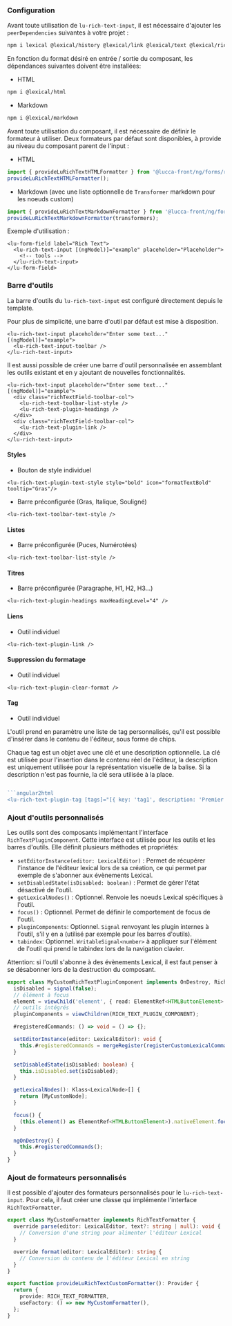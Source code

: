 ### Configuration

Avant toute utilisation de `lu-rich-text-input`, il est nécessaire d'ajouter les `peerDependencies` suivantes à votre projet :

```sh
npm i lexical @lexical/history @lexical/link @lexical/text @lexical/rich-text @lexical/selection @lexical/utils
```

En fonction du format désiré en entrée / sortie du composant, les dépendances suivantes doivent être installées:

- HTML

```sh
npm i @lexical/html
```

- Markdown

```sh
npm i @lexical/markdown
```

Avant toute utilisation du composant, il est nécessaire de définir le formateur à utiliser.
Deux formateurs par défaut sont disponibles, à provide au niveau du composant parent de l'input :

- HTML

```ts
import { provideLuRichTextHTMLFormatter } from '@lucca-front/ng/forms/rich-text-input/formatters/html';
provideLuRichTextHTMLFormatter();
```

- Markdown (avec une liste optionnelle de `Transformer` markdown pour les noeuds custom)

```ts
import { provideLuRichTextMarkdownFormatter } from '@lucca-front/ng/forms/rich-text-input/formatters/markdown';
provideLuRichTextMarkdownFormatter(transformers);
```

Exemple d'utilisation :

```angular2html
<lu-form-field label="Rich Text">
  <lu-rich-text-input [(ngModel)]="example" placeholder="Placeholder">
    <!-- tools -->
  </lu-rich-text-input>
</lu-form-field>
```

### Barre d'outils

La barre d'outils du `lu-rich-text-input` est configuré directement depuis le template.

Pour plus de simplicité, une barre d'outil par défaut est mise à disposition.

```angular2html
<lu-rich-text-input placeholder="Enter some text..." [(ngModel)]="example">
  <lu-rich-text-input-toolbar />
</lu-rich-text-input>
```

Il est aussi possible de créer une barre d'outil personnalisée en assemblant les outils existant et en y ajoutant de nouvelles fonctionnalités.

```angular2html
<lu-rich-text-input placeholder="Enter some text..." [(ngModel)]="example">
  <div class="richTextField-toolbar-col">
    <lu-rich-text-toolbar-list-style />
    <lu-rich-text-plugin-headings />
  </div>
  <div class="richTextField-toolbar-col">
    <lu-rich-text-plugin-link />
  </div>
</lu-rich-text-input>
```

#### Styles

- Bouton de style individuel

```angular2html
<lu-rich-text-plugin-text-style style="bold" icon="formatTextBold" tooltip="Gras"/>
```

- Barre préconfigurée (Gras, Italique, Souligné)

```angular2html
<lu-rich-text-toolbar-text-style />
```

#### Listes

- Barre préconfigurée (Puces, Numérotées)

```angular2html
<lu-rich-text-toolbar-list-style />
```

#### Titres

- Barre préconfigurée (Paragraphe, H1, H2, H3...)

```angular2html
<lu-rich-text-plugin-headings maxHeadingLevel="4" />
```

#### Liens

- Outil individuel

```angular2html
<lu-rich-text-plugin-link />
```

#### Suppression du formatage

- Outil individuel

```angular2html
<lu-rich-text-plugin-clear-format />
```

#### Tag

- Outil individuel

L'outil prend en paramètre une liste de tag personnalisés, qu'il est possible d'insérer dans le contenu de l'éditeur, sous forme de chips.

Chaque tag est un objet avec une clé et une description optionnelle. La clé est utilisée pour l'insertion dans le contenu réel de l'éditeur, la description est uniquement utilisée pour la représentation visuelle de la balise. 
Si la description n'est pas fournie, la clé sera utilisée à la place.

```ts

```angular2html
<lu-rich-text-plugin-tag [tags]="[{ key: 'tag1', description: 'Premier tag'}, { key: 'tag2', description: 'Second tag'}]"/>
```

### Ajout d'outils personnalisés

Les outils sont des composants implémentant l'interface `RichTextPluginComponent`. Cette interface est utilisée pour les outils et les barres d'outils.
Elle définit plusieurs méthodes et propriétés:

- `setEditorInstance(editor: LexicalEditor)` : Permet de récupérer l'instance de l'éditeur lexical lors de sa création, ce qui permet par exemple de s'abonner aux évènements Lexical.
- `setDisabledState(isDisabled: boolean)` : Permet de gérer l'état désactivé de l'outil.
- `getLexicalNodes()` : Optionnel. Renvoie les noeuds Lexical spécifiques à l'outil.
- `focus()` : Optionnel. Permet de définir le comportement de focus de l'outil.
- `pluginComponents`: Optionnel. `Signal` renvoyant les plugin internes à l'outil, s'il y en a (utilisé par exemple pour les barres d'outils).
- `tabindex`: Optionnel. `WritableSignal<number>` à appliquer sur l'élément de l'outil qui prend le tabindex lors de la navigation clavier.

Attention: si l'outil s'abonne à des évènements Lexical, il est faut penser à se désabonner lors de la destruction du composant.

```ts
export class MyCustomRichTextPluginComponent implements OnDestroy, RichTextPluginComponent {
  isDisabled = signal(false);
  // élément à focus
  element = viewChild('element', { read: ElementRef<HTMLButtonElement> });
  // outils intégrés
  pluginComponents = viewChildren(RICH_TEXT_PLUGIN_COMPONENT);

  #registeredCommands: () => void = () => {};

  setEditorInstance(editor: LexicalEditor): void {
    this.#registeredCommands = mergeRegister(registerCustomLexicalCommand(editor));
  }

  setDisabledState(isDisabled: boolean) {
    this.isDisabled.set(isDisabled);
  }

  getLexicalNodes(): Klass<LexicalNode>[] {
    return [MyCustomNode];
  }

  focus() {
    (this.element() as ElementRef<HTMLButtonElement>).nativeElement.focus();
  }

  ngOnDestroy() {
    this.#registeredCommands();
  }
}
```

### Ajout de formateurs personnalisés

Il est possible d'ajouter des formateurs personnalisés pour le `lu-rich-text-input`. Pour cela, il faut créer une classe qui implémente l'interface `RichTextFormatter`.

```ts
export class MyCustomFormatter implements RichTextFormatter {
  override parse(editor: LexicalEditor, text?: string | null): void {
    // Conversion d'une string pour alimenter l'éditeur Lexical
  }

  override format(editor: LexicalEditor): string {
    // Conversion du contenu de l'éditeur Lexical en string
  }
}

export function provideLuRichTextCustomFormatter(): Provider {
  return {
    provide: RICH_TEXT_FORMATTER,
    useFactory: () => new MyCustomFormatter(),
  };
}
```
